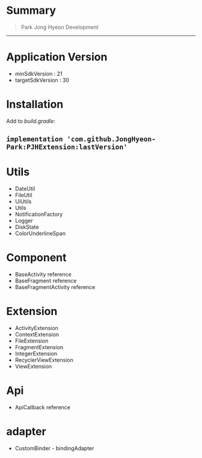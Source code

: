 # Summary
> Park Jong Hyeon Development 
------------

# Application Version
- minSdkVersion : 21
- targetSdkVersion : 30

# Installation

Add to _build.gradle_:

`implementation 'com.github.JongHyeon-Park:PJHExtension:lastVersion'`
------------
# Utils
 - DateUtil
 - FileUtil
 - UiUtils
 - Utils
 - NotificationFactory
 - Logger
 - DiskState
 - ColorUnderlineSpan

# Component
 - BaseActivity reference
 - BaseFragment reference
 - BaseFragmentActivity reference
 
# Extension
 - ActivityExtension 
 - ContextExtension
 - FileExtension
 - FragmentExtension
 - IntegerExtension
 - RecyclerViewExtension
 - ViewExtension

# Api
 - ApiCallback reference

# adapter
 - CustomBinder - bindingAdapter

